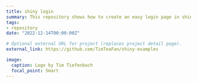 ```yaml
---
title: shiny login 
summary: This repository shows how to create an easy login page in shiny.
tags:
- repository
date: "2022-12-14T00:00:00Z"

# Optional external URL for project (replaces project detail page).
external_link: https://github.com/TimTeaFan/shiny-examples

image:
  caption: Logo by Tim Tiefenbach
  focal_point: Smart
---
```

